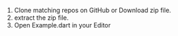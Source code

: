 <!--* Clone matching repos on GitHub -->

1. Clone matching repos on GitHub or Download zip file.
2. extract the zip file.
3. Open Example.dart in your Editor

<!--* Created By Taha Rezazade -->
